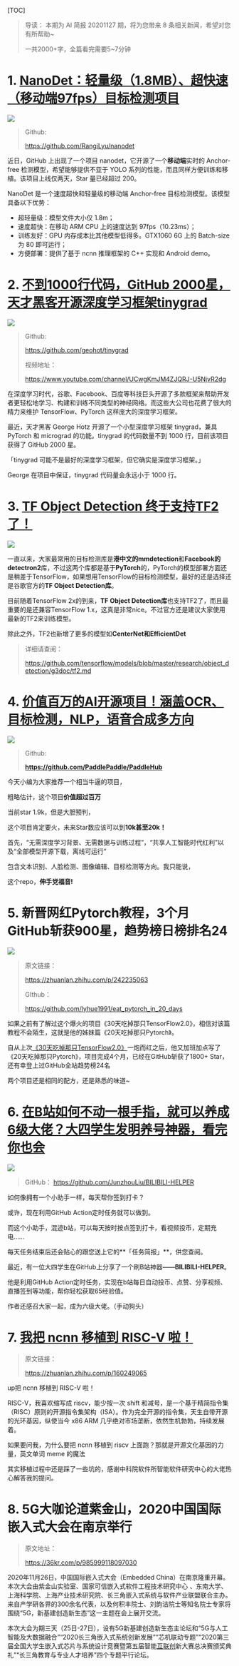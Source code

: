 [TOC]

> 导读： 本期为 AI 简报 20201127 期，将为您带来 8 条相关新闻，希望对您有所帮助~ 
>
> 一共2000+字，全篇看完需要5~7分钟

# 1. [NanoDet：轻量级（1.8MB）、超快速（移动端97fps）目标检测项目](https://mp.weixin.qq.com/s?__biz=MzIyMDY2MTUyNg==&mid=2247488626&idx=1&sn=3f1d3f6bb045dffeaaee856e28efe26e&chksm=97c9c60ba0be4f1df367a27a526310549316a90cd41b6027002886aec878babc09b493a42550&mpshare=1&scene=1&srcid=1127NJ5eOoHNQ1cIL3T2s11q&sharer_sharetime=1606463088656&sharer_shareid=669d7c05c1027e01636e4b81abdf3fd0&key=96d559cfb066f9f9499d6abaa5edee6188a179e52b5f54de284185a30ed85a5333925fabf6afff644cf3de057d69b2796081b51fe3040d1fbc4ba05dbf3cad8cc76c7860d0021b910bfebda14c424d4f90048ca7bdf02419baa8e03f7c6c03ac601d72f08c21f7e959a3bb9bf6cbbaace4a930533376b090cb0ce3f071c998e7&ascene=1&uin=MjM2MTMxMDI4MA%3D%3D&devicetype=Windows+10+x64&version=62090529&lang=zh_CN&exportkey=ARqs8ZnwI79ba1FnXTAwhEk%3D&pass_ticket=NuQjxy80VWgH8Y36AAHEk%2FQW2yMmpFK4XTlRaLv%2FNsfwUWpLC7%2BXnr%2FewTm5pcZn&wx_header=0)

![](https://gitee.com/lebhoryi/PicGoPictureBed/raw/master/img/20201127155921.png)

> Github:
>
> https://github.com/RangiLyu/nanodet

近日，GitHub 上出现了一个项目 nanodet，它开源了一个**移动端**实时的 Anchor-free 检测模型，希望能够提供不亚于 YOLO 系列的性能，而且同样方便训练和移植。该项目上线仅两天，Star 量已经超过 200。

NanoDet 是一个速度超快和轻量级的移动端 Anchor-free 目标检测模型。该模型具备以下优势：

- 超轻量级：模型文件大小仅 1.8m；
- 速度超快：在移动 ARM CPU 上的速度达到 97fps（10.23ms）；
- 训练友好：GPU 内存成本比其他模型低得多。GTX1060 6G 上的 Batch-size 为 80 即可运行；
- 方便部署：提供了基于 ncnn 推理框架的 C++ 实现和 Android demo。

# 2. [不到1000行代码，GitHub 2000星，天才黑客开源深度学习框架tinygrad](https://mp.weixin.qq.com/s?__biz=MzA3MzI4MjgzMw==&mid=2650803376&idx=1&sn=e2e6f49e10620bb74e1095889369e017&chksm=84e5c8ceb39241d8c038c69abc4c7ddb356342c5d062fa4bf784f5430cbcf09b52752b193089&mpshare=1&scene=1&srcid=1127YqJ3MJB1tY6ThQ7HzYK8&sharer_sharetime=1606463067222&sharer_shareid=669d7c05c1027e01636e4b81abdf3fd0&key=96d559cfb066f9f9acb30de3faad74cb53b55473d74a51cfcf0ee6376c84f8dda5ecbf3806a61490466aa1ea703ed95260f6a98734cb6559f81353a4d603e9ceecbeb75b2d55c117ef7cc43c2c2fdd7037d3ee4e2ccab1b7003294bbc8872ace9ff7d2ccb17d031d22e0ca34d3fbd2d7c222e65a001c04d1c25c1dde863a59e7&ascene=1&uin=MjM2MTMxMDI4MA%3D%3D&devicetype=Windows+10+x64&version=62090529&lang=zh_CN&exportkey=AajM7CXAzpLmBtmCwBQsNoc%3D&pass_ticket=NuQjxy80VWgH8Y36AAHEk%2FQW2yMmpFK4XTlRaLv%2FNsfwUWpLC7%2BXnr%2FewTm5pcZn&wx_header=0)

![](https://gitee.com/lebhoryi/PicGoPictureBed/raw/master/img/20201127160249.png)

> Github:
>
> https://github.com/geohot/tinygrad
>
> 视频地址：
>
> https://www.youtube.com/channel/UCwgKmJM4ZJQRJ-U5NjvR2dg

在深度学习时代，谷歌、Facebook、百度等科技巨头开源了多款框架来帮助开发者更轻松地学习、构建和训练不同类型的神经网络。而这些大公司也花费了很大的精力来维护 TensorFlow、PyTorch 这样庞大的深度学习框架。

最近，天才黑客 George Hotz 开源了一个小型深度学习框架 tinygrad，兼具 PyTorch 和 micrograd 的功能。tinygrad 的代码数量不到 1000 行，目前该项目获得了 GitHub 2000 星。

「tinygrad 可能不是最好的深度学习框架，但它确实是深度学习框架。」

George 在项目中保证，tinygrad 代码量会永远小于 1000 行。

# 3. [TF Object Detection 终于支持TF2了！](https://mp.weixin.qq.com/s?__biz=MzUyMjE2MTE0Mw==&mid=2247491967&idx=1&sn=3c5428f5f3cfa683f82f74c7cb7651d8&chksm=f9d2bfe7cea536f175e2afb18f6d5ddf351131493aff39e15b0d22c9d2fa0a0060093a7eeb7d&scene=126&sessionid=1606444533&key=0eda7cfdf26422130589a0b199f1787e8cc7fb6e58c8a08e102c2c13a2fa8514318820d05145810089c23028c22fce7e63840c94552464cdbfe5f7d3430495e1e7ce35a34a731a53262b4a613cb1007245a08fd57267c5e7384fdaff4114ebe6661c218dd0e621291efcefaf9baccbf1911199f7a071d1340665968d700aa1c8&ascene=1&uin=MjM2MTMxMDI4MA%3D%3D&devicetype=Windows+10+x64&version=62090529&lang=zh_CN&exportkey=AU3vI1r%2FkCfIbGZVg%2BPPToQ%3D&pass_ticket=NuQjxy80VWgH8Y36AAHEk%2FQW2yMmpFK4XTlRaLv%2FNsfwUWpLC7%2BXnr%2FewTm5pcZn&wx_header=0)

![](https://gitee.com/lebhoryi/PicGoPictureBed/raw/master/img/20201127161028.png)

一直以来，大家最常用的目标检测库是**港中文的mmdetection**和**Facebook的detectron2**库，不过这两个库都是基于**PyTorch**的，PyTorch的模型部署方面还是稍差于TensorFlow，如果想用TensorFlow的目标检测模型，最好的还是选择还是谷歌官方的**TF Object Detection库**。

目前随着TensorFlow 2x的到来，**TF** **Object Detection库**也支持TF2了，而且最重要的是还兼容TensorFlow 1.x，这真是非常nice。不过官方还是建议大家使用最新的TF2来训练模型。

除此之外，TF2也新增了更多的模型如**CenterNet和EfficientDet**

> 详细请查阅：
>
> https://github.com/tensorflow/models/blob/master/research/object_detection/g3doc/tf2.md

# 4. [价值百万的AI开源项目！涵盖OCR、目标检测，NLP，语音合成多方向](https://mp.weixin.qq.com/s?__biz=MzU4OTg3Nzc3MA==&mid=2247484388&idx=1&sn=15df6fc04c2c4f46f20c02d109155376&chksm=fdc78481cab00d97ea5efafafc551a022f68d67001b5983dce52cce68023d686f122f8298c64&mpshare=1&scene=1&srcid=11273nEswVFbZN3qzssF6OGv&sharer_sharetime=1606463099735&sharer_shareid=669d7c05c1027e01636e4b81abdf3fd0&key=d7a8d1742847f01d0552f1a6b6b51af063f7b86b0662477c46e07728a48570acb650c1eb3db9d565c57f931183a6d0eea05a745f1a3d902bf78a988e48363f42fc83ad60818fb15d82bf83ca050c9523247c207d0ccf44d4de7f7dc829b0ec50ab339721d8fb104dabad1cf3b4fcf5c019b606cccdf540e5f2a5018cb4d2d742&ascene=1&uin=MjM2MTMxMDI4MA%3D%3D&devicetype=Windows+10+x64&version=62090529&lang=zh_CN&exportkey=AW1RY7f5rDWBSuIN37xkksw%3D&pass_ticket=NuQjxy80VWgH8Y36AAHEk%2FQW2yMmpFK4XTlRaLv%2FNsfwUWpLC7%2BXnr%2FewTm5pcZn&wx_header=0)

![](https://gitee.com/lebhoryi/PicGoPictureBed/raw/master/img/20201127155235.png)

> Github:
>
> **https://github.com/PaddlePaddle/PaddleHub**

今天小编为大家推荐一个相当牛逼的项目，

粗略估计，这个项目**价值超过百万**

当前star 1.9k，但是大胆预判，

这个项目肯定要火，未来Star数应该可以到**10k甚至20k！**

首先，“无需深度学习背景、无需数据与训练过程”，“共享人工智能时代红利”以及“全部模型开源下载，离线可运行”

包含文本识别、人脸检测、图像编辑、目标检测等方向。我只能说，

这个repo，**伸手党福音!**

# 5. 新晋网红Pytorch教程，3个月GitHub斩获900星，趋势榜日榜排名24

![](https://gitee.com/lebhoryi/PicGoPictureBed/raw/master/img/20201127163553.png)

> 原文链接：
>
> https://zhuanlan.zhihu.com/p/242235063
>
> GIthub：
>
> https://github.com/lyhue1991/eat_pytorch_in_20_days

如果之前有了解过这个爆火的项目《30天吃掉那只TensorFlow2.0》，相信对该篇教程不会陌生，这就是他的姊妹篇《20天吃掉那只Pytorch》。

自从上次[《30天吃掉那只TensorFlow2.0》](https://link.zhihu.com/?target=https%3A//www.kesci.com/home/column/5d8ef3c3037db3002d3aa3a0)一炮而红之后，他又加班加点写了《20天吃掉那只Pytorch》，项目完成4个月，已经在GitHub斩获了1800+ Star，还有幸登上过GitHub全站趋势榜24名

两个项目还是相同的配方，还是熟悉的味道~

# 6. [在B站如何不动一根手指，就可以养成6级大佬？大四学生发明养号神器，看完你也会](https://mp.weixin.qq.com/s?__biz=MzIzNjc1NzUzMw==&mid=2247560975&idx=4&sn=6f033d5608a955f274023ece6e93c027&chksm=e8d1587ddfa6d16bd0b7296cae398fe8720429a6f660b4066ae3f491bb39b2583be5f7ae2171&scene=126&sessionid=1606464663&key=cfba00c4fcd003bab72dcd0820bd7fca9440132cf49d9b5810f5637a17b5e193f82203c1499901f8cc739c41201d304e4417127f1622076bb17efd7ac56d0ffddc50fab21c8deaaba6c6338534e70750f42de17914ab1552190ef5574652e050b23f48e3ddc83fb66e89fbd01de288af04c6bdae4fbd5dbd1df84442479e7a8b&ascene=1&uin=MjM2MTMxMDI4MA%3D%3D&devicetype=Windows+10+x64&version=62090529&lang=zh_CN&exportkey=AfHtCZH9h9lSBp4CnQ1omJU%3D&pass_ticket=NuQjxy80VWgH8Y36AAHEk%2FQW2yMmpFK4XTlRaLv%2FNsfwUWpLC7%2BXnr%2FewTm5pcZn&wx_header=0)

![](https://gitee.com/lebhoryi/PicGoPictureBed/raw/master/img/20201127161825.png)

> GitHub：
> https://github.com/JunzhouLiu/BILIBILI-HELPER

如何像拥有一个小助手一样，每天帮你签到打卡？

或许，现在利用GitHub Action定时任务就可以做到。

而这个小助手，混迹b站，可以每天按时按点签到打卡，看视频投币，定期充电……

每天任务结束后还会贴心的跟您送上它的**「任务简报」**，供您查阅。

最近，有一位大四学生在GitHub上分享了一个刷B站神器——**BILIBILI-HELPER**。

他是利用GitHub Action定时任务，实现在b站每日自动投币、点赞、分享视频、直播签到等功能，帮你轻松获取65经验值。

作者还感召大家一起，成为六级大佬。（手动狗头）

# 7. [我把 ncnn 移植到 RISC-V 啦！](https://mp.weixin.qq.com/s/1Q-Vg9jMT3HRfnQHwVROnw)

> 原文链接：
>
> https://zhuanlan.zhihu.com/p/160249065

up把 ncnn 移植到 RISC-V 啦！

RISC-V，我喜欢缩写成 riscv，能少按一次 shift 和减号，是一个基于精简指令集（RISC）原则的开源指令集架构（ISA）。作为完全开源的指令集，天生自带开源的光环基因，纵使当今 x86 ARM 几乎绝对市场垄断，依然生机勃勃，持续发展着。

如果要问我，为什么要把 ncnn 移植到 riscv 上面跑？那就是开源文化基因的力量，英文单词 meme 的魔法

其实移植过程中还是踩了一些坑的，感谢中科院软件所智能软件研究中心的大佬热心解答我的提问。

# 8. 5G大咖论道紫金山，2020中国国际嵌入式大会在南京举行

> 原文地址：
>
> https://36kr.com/p/985999118097030

2020年11月26日，中国国际嵌入式大会（Embedded China）在南京隆重开幕。本次大会由紫金山实验室、国家可信嵌入式软件工程技术研究中心 、东南大学、上海科学院、上海产业技术研究院、长三角嵌入式系统与软件产业联盟联合主办。来自产学研各界的300余名代表，以及何积丰院士、刘韵洁院士等知名院士专家将围绕“5G，新基建创造新生态”这一主题在会上展开交流。

本次大会为期三天（25日-27日），设有5G新基建创造新生态主论坛和“5G与人工智能及大数据融合”“2020长三角嵌入式系统创新发展”“芯机联动专题”“2020第三届全国大学生嵌入式芯片与系统设计竞赛暨第五届智能[互联创](https://36kr.com/projectDetails/396213)新大赛总决赛颁奖典礼”“长三角教育与专业人才培养”四个专题平行论坛。

